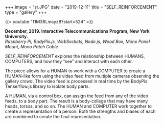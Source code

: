 +++
image = "sr.JPG"
date = "2019-12-11"
title = "SELF_REINFORCEMENT"
type = "gallery"
+++

{{< youtube "11M3RLmayz8?start=524" >}}
<br>

__December, 2019. Interactive Telecommunications Program, New York University.__  
*Raspberry Pi, BodyPix.js, WebSockets, Node.js, Wood Box, Mono Panel Mount, Mono Patch Cable* 

*SELF_REINFORCEMENT* explores the relationship between HUMANS, COMPUTERS, and how they “see” and interact with each other.

The piece allows for a HUMAN to work with a COMPUTER to create a HUMAN-like form using the video feed from multiple cameras observing the gallery crowd. The video feed is processed in real time by the BodyPix Tenserflow.js library to isolate body parts.

A HUMAN, via a control box, can assign the feed from any of the video feeds, to a body part. The result is a body-collage that may have many heads, torsos, and so on. The HUMAN and COMPUTER work together to create a representation of a person. Both the strengths and biases of each are combined to create the final representation.
